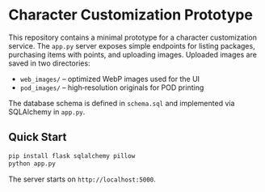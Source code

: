 # Character Customization Prototype

This repository contains a minimal prototype for a character customization service.
The `app.py` server exposes simple endpoints for listing packages, purchasing
items with points, and uploading images. Uploaded images are saved in two
directories:

* `web_images/` – optimized WebP images used for the UI
* `pod_images/` – high‑resolution originals for POD printing

The database schema is defined in `schema.sql` and implemented via SQLAlchemy in
`app.py`.

## Quick Start

```bash
pip install flask sqlalchemy pillow
python app.py
```

The server starts on `http://localhost:5000`.
